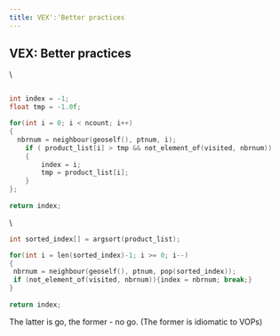 ```yaml
---
title: VEX':'Better practices
---
```



## VEX: Better practices
\

``` c

int index = -1;
float tmp = -1.0f;

for(int i = 0; i < ncount; i++)
{
  nbrnum = neighbour(geoself(), ptnum, i);
	if ( product_list[i] > tmp && not_element_of(visited, nbrnum))
	{
		index = i;
		tmp = product_list[i];
	}
};
	
return index;

```
\

``` c        
int sorted_index[] = argsort(product_list);

for(int i = len(sorted_index)-1; i >= 0; i--)
{
 nbrnum = neighbour(geoself(), ptnum, pop(sorted_index));                             		
 if (not_element_of(visited, nbrnum)){index = nbrnum; break;}
}
		
return index;
```
The latter is go, the former - no go.  (The former is idiomatic to VOPs)
